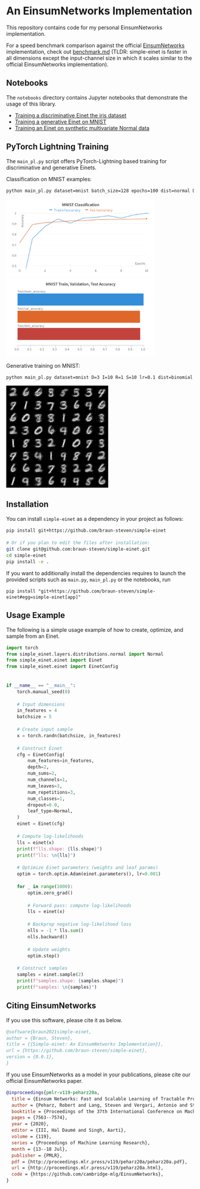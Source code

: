 # An EinsumNetworks Implementation

This repository contains code for my personal EinsumNetworks implementation. 

For a speed benchmark comparison against the official [EinsumNetworks](https://github.com/cambridge-mlg/EinsumNetworks) implementation, check out [benchmark.md](./benchmark/benchmark.md) (TLDR:  simple-einet is faster in all dimensions except the input-channel size in which it scales similar to the official EinsumNetworks implementation).

## Notebooks

The `notebooks` directory contains Jupyter notebooks that demonstrate the usage of this library.

- [Training a discriminative Einet the iris dataset](./notebooks/iris_classification.ipynb)
- [Training a generative Einet on MNIST](./notebooks/mnist.ipynb)
- [Training an Einet on synthetic multivariate Normal data](./notebooks/multivariate_normal.ipynb)

## PyTorch Lightning Training

The `main_pl.py` script offers PyTorch-Lightning based training for discriminative and generative Einets.

Classification on MNIST examples:

```sh
python main_pl.py dataset=mnist batch_size=128 epochs=100 dist=normal D=5 I=32 S=32 R=8 lr=0.001 gpu=0 classification=true 
```

<img src="./res/mnist_classification.png" width=400px><img src="./res/mnist_train_val_test_acc.png" width=400px>


Generative training on MNIST:

``` sh
python main_pl.py dataset=mnist D=3 I=10 R=1 S=10 lr=0.1 dist=binomial epochs=10 batch_size=128
```

![MNIST Samples]( ./res/mnist_samples.png )

## Installation

You can install `simple-einet` as a dependency in your project as follows:

```sh
pip install git+https://github.com/braun-steven/simple-einet

# Or if you plan to edit the files after installation:
git clone git@github.com:braun-steven/simple-einet.git
cd simple-einet
pip install -e .
```

If you want to additionally install the dependencies requires to launch the provided scripts such as `main.py`, `main_pl.py` or the notebooks, run

```
pip install "git+https://github.com/braun-steven/simple-einet#egg=simple-einet[app]"
```

## Usage Example

The following is a simple usage example of how to create, optimize, and sample from an Einet.

```python
import torch
from simple_einet.layers.distributions.normal import Normal
from simple_einet.einet import Einet
from simple_einet.einet import EinetConfig


if __name__ == "__main__":
    torch.manual_seed(0)

    # Input dimensions
    in_features = 4
    batchsize = 5

    # Create input sample
    x = torch.randn(batchsize, in_features)

    # Construct Einet
    cfg = EinetConfig(
        num_features=in_features,
        depth=2,
        num_sums=2,
        num_channels=1,
        num_leaves=3,
        num_repetitions=3,
        num_classes=1,
        dropout=0.0,
        leaf_type=Normal,
    )
    einet = Einet(cfg)

    # Compute log-likelihoods
    lls = einet(x)
    print(f"lls.shape: {lls.shape}")
    print(f"lls: \n{lls}")

    # Optimize Einet parameters (weights and leaf params)
    optim = torch.optim.Adam(einet.parameters(), lr=0.001)

    for _ in range(1000):
        optim.zero_grad()

        # Forward pass: compute log-likelihoods
        lls = einet(x)

        # Backprop negative log-likelihood loss
        nlls = -1 * lls.sum()
        nlls.backward()

        # Update weights
        optim.step()

    # Construct samples
    samples = einet.sample(2)
    print(f"samples.shape: {samples.shape}")
    print(f"samples: \n{samples}")
```

## Citing EinsumNetworks

If you use this software, please cite it as below.

```bibtex
@software{braun2021simple-einet,
author = {Braun, Steven},
title = {{Simple-einet: An EinsumNetworks Implementation}},
url = {https://github.com/braun-steven/simple-einet},
version = {0.0.1},
}
```

If you use EinsumNetworks as a model in your publications, please cite our official EinsumNetworks paper.

```bibtex
@inproceedings{pmlr-v119-peharz20a,
  title = {Einsum Networks: Fast and Scalable Learning of Tractable Probabilistic Circuits},
  author = {Peharz, Robert and Lang, Steven and Vergari, Antonio and Stelzner, Karl and Molina, Alejandro and Trapp, Martin and Van Den Broeck, Guy and Kersting, Kristian and Ghahramani, Zoubin},
  booktitle = {Proceedings of the 37th International Conference on Machine Learning},
  pages = {7563--7574},
  year = {2020},
  editor = {III, Hal Daumé and Singh, Aarti},
  volume = {119},
  series = {Proceedings of Machine Learning Research},
  month = {13--18 Jul},
  publisher = {PMLR},
  pdf = {http://proceedings.mlr.press/v119/peharz20a/peharz20a.pdf},
  url = {http://proceedings.mlr.press/v119/peharz20a.html},
  code = {https://github.com/cambridge-mlg/EinsumNetworks},
}
```
